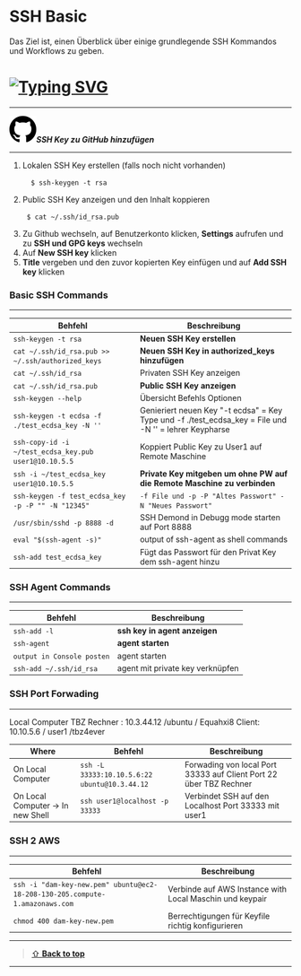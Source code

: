 SSH Basic 
====
Das Ziel ist, einen Überblick über einige grundlegende SSH Kommandos und Workflows zu geben.

# [![Typing SVG](https://readme-typing-svg.demolab.com?font=Fira+Code&pause=1000&width=435&lines=Workflows)]()
***

![GitHub](/github.png)***SSH Key zu GitHub hinzufügen*** 
***
1. Lokalen SSH Key erstellen (falls noch nicht vorhanden)
    ``` 
      $ ssh-keygen -t rsa 
    ``` 
2. Public SSH Key anzeigen und den Inhalt koppieren
    ```
     $ cat ~/.ssh/id_rsa.pub 
    ```
3. Zu Github wechseln, auf Benutzerkonto klicken, **Settings** aufrufen und zu **SSH und GPG keys** wechseln
4. Auf **New SSH key** klicken
5. **Title** vergeben und den zuvor kopierten Key einfügen und auf **Add SSH key** klicken

### Basic SSH Commands 
***
| Behfehl | Beschreibung |
| ---     | ---   |
|`ssh-keygen -t rsa` | **Neuen SSH Key erstellen**| 
| `cat ~/.ssh/id_rsa.pub >> ~/.ssh/authorized_keys` | **Neuen SSH Key in authorized_keys hinzufügen** | **
| `cat ~/.ssh/id_rsa` | Privaten SSH Key anzeigen |
| `cat ~/.ssh/id_rsa.pub` | **Public SSH Key anzeigen** | 
| `ssh-keygen --help` | Übersicht Befehls Optionen |
| `ssh-keygen -t ecdsa -f ./test_ecdsa_key -N ''`| Genieriert neuen Key "-t ecdsa" = Key Type und -f ./test_ecdsa_key = File und -N '' = lehrer Keypharse   |
| `ssh-copy-id -i ~/test_ecdsa_key.pub user1@10.10.5.5`| Koppiert Public Key zu User1 auf Remote Maschine |
| `ssh -i ~/test_ecdsa_key user1@10.10.5.5` | **Private Key mitgeben um ohne PW auf die Remote Maschine zu verbinden** |
| `ssh-keygen -f test_ecdsa_key -p -P "" -N "12345"` | `-f File und -p -P "Altes Passwort" -N "Neues Passwort"` |
| `/usr/sbin/sshd -p 8888 -d`| SSH Demond in Debugg mode starten auf Port 8888    |
| `eval "$(ssh-agent -s)"`| output of ssh-agent as shell commands |
| `ssh-add test_ecdsa_key`| Fügt das Passwort für den Privat Key dem ssh-agent hinzu    |

### SSH Agent Commands 
***
| Behfehl | Beschreibung |
| ---     | ---   |
| `ssh-add -l` | **ssh key in agent anzeigen**| 
| `ssh-agent` | **agent starten** | **
| `output in Console posten` | agent starten |
| `ssh-add ~/.ssh/id_rsa` | agent mit private key verknüpfen |

### SSH Port Forwading
***
Local Computer 
TBZ Rechner : 10.3.44.12 /ubuntu / Equahxi8
Client: 10.10.5.6 / user1 /tbz4ever

| Where| Behfehl | Beschreibung |
|--- | ---     | ---   |
|On Local Computer | `ssh -L 33333:10.10.5.6:22 ubuntu@10.3.44.12` | Forwading von local Port 33333 auf Client Port 22 über TBZ Rechner |
|On Local Computer -> In new Shell | `ssh user1@localhost -p 33333`| Verbindet SSH auf den Localhost Port 33333 mit user1   |


### SSH 2 AWS
***
| Behfehl | Beschreibung |
| ---     | ---   |
| `ssh -i "dam-key-new.pem" ubuntu@ec2-18-208-130-205.compute-1.amazonaws.com` | Verbinde auf AWS Instance with Local Maschin und keypair |
| `chmod 400 dam-key-new.pem`| Berrechtigungen für Keyfile richtig konfigurieren   |

---

> [⇧ **Back to top**](#Ziel)

---
